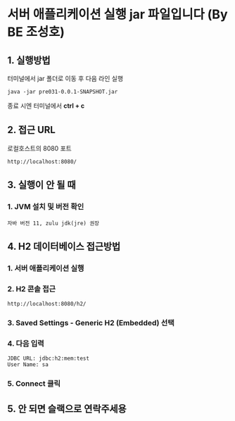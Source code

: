 # 서버 애플리케이션 실행 jar 파일입니다 (By BE 조성호)

## 1. 실행방법
터미널에서 jar 폴더로 이동 후 다음 라인 실행

    java -jar pre031-0.0.1-SNAPSHOT.jar

종료 시엔 터미널에서 **ctrl + c**

## 2. 접근 URL
로컬호스트의 8080 포트
    
    http://localhost:8080/

## 3. 실행이 안 될 때

### 1. JVM 설치 및 버전 확인

    자바 버전 11, zulu jdk(jre) 권장

## 4. H2 데이터베이스 접근방법

### 1. 서버 애플리케이션 실행
### 2. H2 콘솔 접근
    http://localhost:8080/h2/
### 3. Saved Settings - Generic H2 (Embedded) 선택
### 4. 다음 입력
    JDBC URL: jdbc:h2:mem:test
    User Name: sa
### 5. Connect 클릭

## 5. 안 되면 슬랙으로 연락주세용
